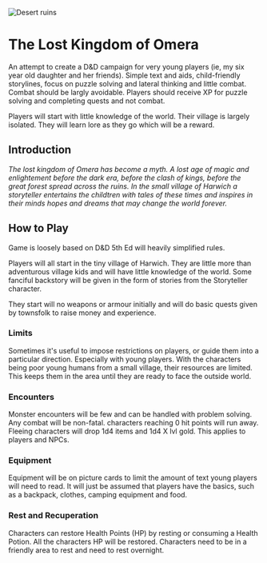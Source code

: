 ![Desert ruins](images/Desert%20ruins.jpg)

# The Lost Kingdom of Omera

An attempt to create a D&D campaign for very young players (ie, my six year old daughter and her friends). Simple text and aids, child-friendly storylines, focus on puzzle solving and lateral thinking and little combat. Combat should be largly avoidable. Players should receive XP for puzzle solving and completing quests and not combat.

Players will start with little knowledge of the world. Their village is largely isolated. They will learn lore as they go which will be a reward.

## Introduction

_The lost kingdom of Omera has become a myth. A lost age of magic and enlightement before the dark era, before the clash of kings, before the great forest spread across the ruins.
In the small village of Harwich a storyteller entertains the childtren with tales of these times and inspires in their minds hopes and dreams that may change the world forever._

## How to Play

Game is loosely based on D&D 5th Ed will heavily simplified rules.

Players will all start in the tiny village of Harwich. They are little more than adventurous village kids and will have little knowledge of the world. Some fanciful backstory will be given in the form of stories from the Storyteller character.

They start will no weapons or armour initially and will do basic quests given by townsfolk to raise money and experience.

### Limits

Sometimes it's useful to impose restrictions on players, or guide them into a particular direction. Especially with young players. With the characters being poor young humans from a small village, their resources are limited. This keeps them in the area until they are ready to face the outside world.

### Encounters

Monster encounters will be few and can be handled with problem solving. Any combat will be non-fatal. characters reaching 0 hit points will run away. Fleeing characters will drop 1d4 items and 1d4 X lvl gold. This applies to players and NPCs.

### Equipment

Equipment will be on picture cards to limit the amount of text young players will need to read. It will just be assumed that players have the basics, such as a backpack, clothes, camping equipment and food. 

### Rest and Recuperation 

Characters can restore Health Points (HP) by resting or consuming a Health Potion. All the characters HP will be restored. Characters need to be in a friendly area to rest and need to rest overnight.
